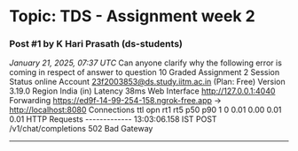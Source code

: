 # Topic: TDS - Assignment week 2

### Post #1 by **K Hari Prasath** (ds-students)
*January 21, 2025, 07:37 UTC*
Can anyone clarify why the following error is coming in respect of answer to question 10 Graded Assignment 2 Session Status online Account 23f2003853@ds.study.iitm.ac.in (Plan: Free) Version 3.19.0 Region India (in) Latency 38ms Web Interface <http://127.0.0.1:4040> Forwarding <https://ed9f-14-99-254-158.ngrok-free.app> → <http://localhost:8080> Connections ttl opn rt1 rt5 p50 p90 1 0 0.01 0.00 0.01 0.01 HTTP Requests ------------- 13:03:06.158 IST POST /v1/chat/completions 502 Bad Gateway

---
